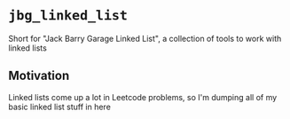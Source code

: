# `jbg_linked_list`

Short for "Jack Barry Garage Linked List", a collection of tools to work with
linked lists

## Motivation

Linked lists come up a lot in Leetcode problems, so I'm dumping all of my basic
linked list stuff in here
